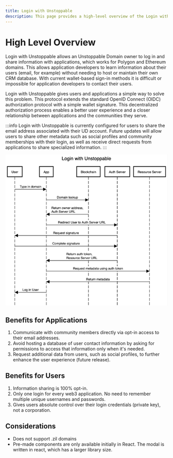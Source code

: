 ```yaml
---
title: Login with Unstoppable
description: This page provides a high-level overview of the Login with Unstoppable feature.
---
```


# High Level Overview

Login with Unstoppable allows an Unstoppable Domain owner to log in and share information with applications, which works for Polygon and Ethereum domains. This allows application developers to learn information about their users (email, for example) without needing to host or maintain their own CRM database. With current wallet-based sign-in methods it is difficult or impossible for application developers to contact their users.&#x20;

Login with Unstoppable gives users and applications a simple way to solve this problem. This protocol extends the standard OpenID Connect (OIDC) authorization protocol with a simple wallet signature. This decentralized authorization process enables a better user experience and a closer relationship between applications and the communities they serve.&#x20;

:::info
Login with Unstoppable is currently configured for users to share the email address associated with their UD account. Future updates will allow users to share other metadata such as social profiles and community memberships with their login, as well as receive direct requests from applications to share specialized information.
:::

![User flow for Login with Unstoppable](/images/login-with-unstoppable-flow-revised.png '#display=block;margin-left=auto;margin-right=auto;width=50%;')

## Benefits for Applications

1. Communicate with community members directly via opt-in access to their email addresses.
2. Avoid hosting a database of user contact information by asking for permissions to access that information only when it's needed.
3. Request additional data from users, such as social profiles, to further enhance the user experience (future release).

## Benefits for Users

1. Information sharing is 100% opt-in.
2. Only one login for every web3 application. No need to remember multiple unique usernames and passwords.&#x20;
3. Gives users absolute control over their login credentials (private key), not a corporation.

## Considerations

* Does not support .zil domains
* Pre-made components are only available initially in React. The modal is written in react, which has a larger library size.

